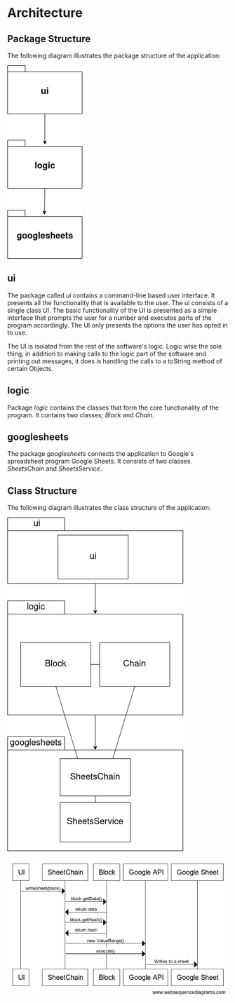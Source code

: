 # Architecture 

## Package Structure

The following diagram illustrates the package structure of the application:

![](https://github.com/joonakauranen/ot-harjoitustyo/blob/master/dokumentaatio/pictures/packagediagram.png)

## ui

The package called _ui_ contains a command-line based user interface. It presents all the functionality that is available to the user. The ui consists of a single class _UI_. The basic functionality of the UI is presented as a simple interface that prompts the user for a number and executes parts of the program accordingly.
The UI only presents the options the user has opted in to use.

The UI is isolated from the rest of the software's logic. Logic wise the sole thing, in addition to making calls to the logic part of the software and printing out messages, it does is handling the calls to a toString method of certain Objects.

## logic

Package _logic_ contains the classes that form the core functionality of the program. It contains two classes; _Block_ and _Chain_.

## googlesheets

The package _googlesheets_ connects the application to Google's spreadsheet program Google Sheets. It consists of two classes. _SheetsChain_ and _SheetsService_.

## Class Structure

The following diagram illustrates the class structure of the application:

![](https://github.com/joonakauranen/ot-harjoitustyo/blob/master/dokumentaatio/pictures/classdiagram(1).png)

![](https://github.com/joonakauranen/ot-harjoitustyo/blob/master/dokumentaatio/pictures/writeSheet_diagram.png)


